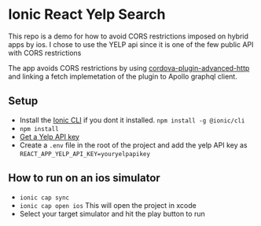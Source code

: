 # Ionic React Yelp Search
This repo is a demo for how to avoid CORS restrictions imposed on hybrid apps by ios. I chose to use the YELP api since it is one of the few public API with CORS restrictions

The app avoids CORS restrictions by using [cordova-plugin-advanced-http](https://github.com/silkimen/cordova-plugin-advanced-http) and linking a fetch implemetation of the plugin to Apollo graphql client.

## Setup
- Install the [Ionic CLI](https://ionicframework.com/docs/cli) if you dont it installed. ```npm install -g @ionic/cli```
- ```npm install ```
- [Get a Yelp API key](https://www.yelp.com/developers/documentation/v3/authentication)
- Create a ```.env``` file in the root of the project and add the yelp API key as ```REACT_APP_YELP_API_KEY=youryelpapikey```

## How to run on an ios simulator
- ```ionic cap sync```
- ``` ionic cap open ios ``` This will open the project in xcode
- Select your target simulator and hit the play button to run






